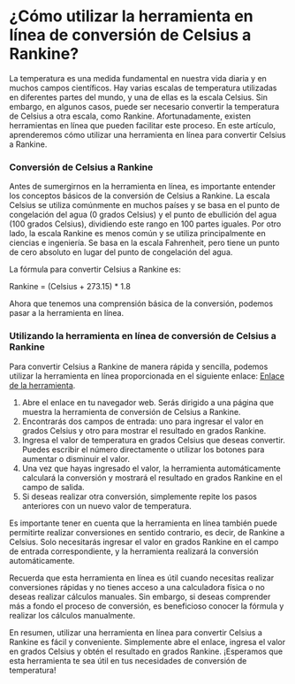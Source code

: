 ¿Cómo utilizar la herramienta en línea de conversión de Celsius a Rankine?
==========================================================================

La temperatura es una medida fundamental en nuestra vida diaria y en muchos campos científicos. Hay varias escalas de temperatura utilizadas en diferentes partes del mundo, y una de ellas es la escala Celsius. Sin embargo, en algunos casos, puede ser necesario convertir la temperatura de Celsius a otra escala, como Rankine. Afortunadamente, existen herramientas en línea que pueden facilitar este proceso. En este artículo, aprenderemos cómo utilizar una herramienta en línea para convertir Celsius a Rankine.

### Conversión de Celsius a Rankine

Antes de sumergirnos en la herramienta en línea, es importante entender los conceptos básicos de la conversión de Celsius a Rankine. La escala Celsius se utiliza comúnmente en muchos países y se basa en el punto de congelación del agua (0 grados Celsius) y el punto de ebullición del agua (100 grados Celsius), dividiendo este rango en 100 partes iguales. Por otro lado, la escala Rankine es menos común y se utiliza principalmente en ciencias e ingeniería. Se basa en la escala Fahrenheit, pero tiene un punto de cero absoluto en lugar del punto de congelación del agua.

La fórmula para convertir Celsius a Rankine es:

Rankine = (Celsius + 273.15) \* 1.8

Ahora que tenemos una comprensión básica de la conversión, podemos pasar a la herramienta en línea.

### Utilizando la herramienta en línea de conversión de Celsius a Rankine

Para convertir Celsius a Rankine de manera rápida y sencilla, podemos utilizar la herramienta en línea proporcionada en el siguiente enlace: [Enlace de la herramienta](https://www.onlinecalculatorsfree.com/es/convert/celsius-to-rankine.html).

1. Abre el enlace en tu navegador web. Serás dirigido a una página que muestra la herramienta de conversión de Celsius a Rankine.
2. Encontrarás dos campos de entrada: uno para ingresar el valor en grados Celsius y otro para mostrar el resultado en grados Rankine.
3. Ingresa el valor de temperatura en grados Celsius que deseas convertir. Puedes escribir el número directamente o utilizar los botones para aumentar o disminuir el valor.
4. Una vez que hayas ingresado el valor, la herramienta automáticamente calculará la conversión y mostrará el resultado en grados Rankine en el campo de salida.
5. Si deseas realizar otra conversión, simplemente repite los pasos anteriores con un nuevo valor de temperatura.

Es importante tener en cuenta que la herramienta en línea también puede permitirte realizar conversiones en sentido contrario, es decir, de Rankine a Celsius. Solo necesitarás ingresar el valor en grados Rankine en el campo de entrada correspondiente, y la herramienta realizará la conversión automáticamente.

Recuerda que esta herramienta en línea es útil cuando necesitas realizar conversiones rápidas y no tienes acceso a una calculadora física o no deseas realizar cálculos manuales. Sin embargo, si deseas comprender más a fondo el proceso de conversión, es beneficioso conocer la fórmula y realizar los cálculos manualmente.

En resumen, utilizar una herramienta en línea para convertir Celsius a Rankine es fácil y conveniente. Simplemente abre el enlace, ingresa el valor en grados Celsius y obtén el resultado en grados Rankine. ¡Esperamos que esta herramienta te sea útil en tus necesidades de conversión de temperatura!